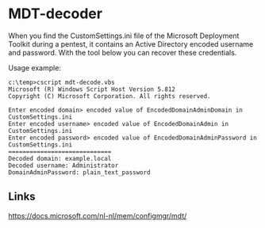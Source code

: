 # MDT-decoder
When you find the CustomSettings.ini file of the Microsoft Deployment Toolkit during a pentest, it contains an Active Directory encoded username and password. With the tool below you can recover these credentials.

Usage example:

```
c:\temp>cscript mdt-decode.vbs
Microsoft (R) Windows Script Host Version 5.812
Copyright (C) Microsoft Corporation. All rights reserved.

Enter encoded domain> encoded value of EncodedDomainAdminDomain in CustomSettings.ini
Enter encoded username> encoded value of EncodedDomainAdmin in CustomSettings.ini
Enter encoded password> encoded value of EncodedDomainAdminPassword in CustomSettings.ini
=============================
Decoded domain: example.local
Decoded username: Administrator
DomainAdminPassword: plain_text_password
```
## Links
https://docs.microsoft.com/nl-nl/mem/configmgr/mdt/
